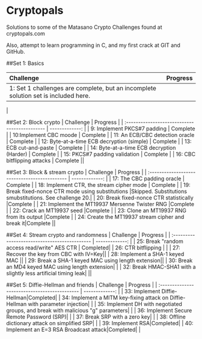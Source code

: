 # Cryptopals
Solutions to some of the Matasano Crypto Challenges found at cryptopals.com

Also, attempt to learn programming in C, and my first crack at GIT and GitHub.

##Set 1: Basics

| Challenge                        | Progress |
| :------------------------------- | -------------: |
| 1: Set 1 challenges are complete, but an incomplete solution set is included here.         |     |
|

##Set 2:  Block crypto
| Challenge                                     | Progress |
| :-------------------------------------------- | -------------: |
| 9: Implement PKCS#7 padding                   | Complete    |
| 10:Implement CBC moode                        | Complete   |
| 11: An ECB/CBC detection oracle               | Complete   |
| 12: Byte-at-a-time ECB decryption (simple)    | Complete   |
| 13: ECB cut-and-paste                         | Complete    |
| 14: Byte-at-a-time ECB decryption (Harder)    | Complete   |
| 15: PKCS#7 padding validation                 | Complete   |
| 16: CBC bitflipping attacks                   | Complete ||

##Set 3:  Block & stream crypto
| Challenge                                     | Progress |
| :-------------------------------------------- | -------------: |
| 17: The CBC padding oracle                   | Complete    |
| 18: Implement CTR, the stream cipher mode   | Complete  |
| 19: Break fixed-nonce CTR mode using substitutions  |Skipped.  Substitutions smubstitutions. See challenge 20.|
| 20: Break fixed-nonce CTR statistically |Complete   |
| 21: Implement the MT19937 Mersenne Twister RNG |Complete    |
| 22: Crack an MT19937 seed    |Complete   |
| 23: Clone an MT19937 RNG from its output |Complete  |
| 24: Create the MT19937 stream cipher and break it|Complete  ||

##Set 4:  Stream crypto and randomness
| Challenge                                     | Progress |
| :-------------------------------------------- | -------------: |
| 25: Break "random access read/write" AES CTR  | Completed|
| 26: CTR bitflipping |  |
| 27: Recover the key from CBC with IV=Key|| 
| 28: Implement a SHA-1 keyed MAC ||
| 29: Break a SHA-1 keyed MAC using length extension||
| 30: Break an MD4 keyed MAC using length extension| |
| 32: Break HMAC-SHA1 with a slightly less artificial timing leak| ||


##Set 5:  Diffie-Hellman and friends
| Challenge                                     | Progress |
| :-------------------------------------------- | -------------: |
| 33:  Implement Diffie-Hellman|Completed|
| 34:  Implement a MITM key-fixing attack on Diffie-Hellman with parameter injection| |
| 35:  Implement DH with negotiated groups, and break with malicious "g" parameters| |
| 36:  Implement Secure Remote Password (SRP)| |
| 37:  Break SRP with a zero key| |
| 38:  Offline dictionary attack on simplified SRP| |
| 39:  Implement RSA|Completed|
| 40:  Implement an E=3 RSA Broadcast attack|Completed| |



